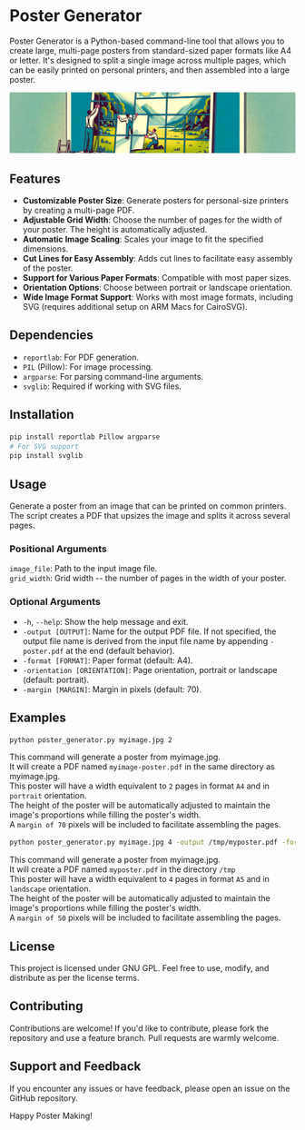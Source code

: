 # Poster Generator

Poster Generator is a Python-based command-line tool that allows you to create large, multi-page posters from standard-sized paper formats like A4 or letter. It's designed to split a single image across multiple pages, which can be easily printed on personal printers, and then assembled into a large poster.

![Illustration](illustration_banner.png)

## Features

- **Customizable Poster Size**: Generate posters for personal-size printers by creating a multi-page PDF.
- **Adjustable Grid Width**: Choose the number of pages for the width of your poster. The height is automatically adjusted.
- **Automatic Image Scaling**: Scales your image to fit the specified dimensions.
- **Cut Lines for Easy Assembly**: Adds cut lines to facilitate easy assembly of the poster.
- **Support for Various Paper Formats**: Compatible with most paper sizes.
- **Orientation Options**: Choose between portrait or landscape orientation.
- **Wide Image Format Support**: Works with most image formats, including SVG (requires additional setup on ARM Macs for CairoSVG).

## Dependencies

- `reportlab`: For PDF generation.
- `PIL` (Pillow): For image processing.
- `argparse`: For parsing command-line arguments.
- `svglib`: Required if working with SVG files.

## Installation

```bash
pip install reportlab Pillow argparse
# For SVG support
pip install svglib
```

## Usage

Generate a poster from an image that can be printed on common printers. The script creates a PDF that upsizes the image and splits it across several pages.

### Positional Arguments
`image_file`: Path to the input image file.  
`grid_width`: Grid width -- the number of pages in the width of your poster.

### Optional Arguments
- `-h`, `--help`: Show the help message and exit.  
- `-output [OUTPUT]`: Name for the output PDF file. If not specified, the output file name is derived from the input file name by appending `-poster.pdf` at the end (default behavior).  
- `-format [FORMAT]`: Paper format (default: A4).  
- `-orientation [ORIENTATION]`: Page orientation, portrait or landscape (default: portrait).  
- `-margin [MARGIN]`: Margin in pixels (default: 70).  

## Examples
```bash
python poster_generator.py myimage.jpg 2
```
This command will generate a poster from myimage.jpg.  
It will create a PDF named `myimage-poster.pdf` in the same directory as myimage.jpg.  
This poster will have a width equivalent to `2` pages in format `A4` and in `portrait` orientation.  
The height of the poster will be automatically adjusted to maintain the image's proportions while filling the poster's width.  
A `margin of 70` pixels will be included to facilitate assembling the pages. 

```bash
python poster_generator.py myimage.jpg 4 -output /tmp/myposter.pdf -format A5 -orientation landscape -margin 50
```
This command will generate a poster from myimage.jpg.  
It will create a PDF named `myposter.pdf` in the directory `/tmp`   
This poster will have a width equivalent to `4` pages in format `A5` and in `landscape` orientation.  
The height of the poster will be automatically adjusted to maintain the image's proportions while filling the poster's width.  
A `margin of 50` pixels will be included to facilitate assembling the pages.

## License

This project is licensed under GNU GPL. Feel free to use, modify, and distribute as per the license terms.

## Contributing

Contributions are welcome! If you'd like to contribute, please fork the repository and use a feature branch. Pull requests are warmly welcome.

## Support and Feedback

If you encounter any issues or have feedback, please open an issue on the GitHub repository.

Happy Poster Making!
